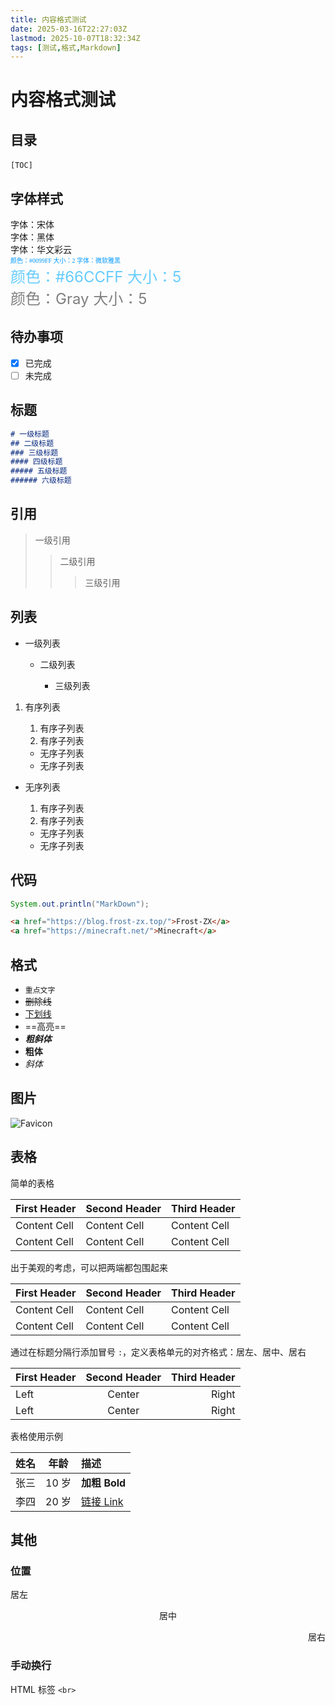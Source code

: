 ```yaml
---
title: 内容格式测试
date: 2025-03-16T22:27:03Z
lastmod: 2025-10-07T18:32:34Z
tags: [测试,格式,Markdown]
---
```


# 内容格式测试

## 目录

​`[TOC]`​

## 字体样式

<div>
<font face="宋体">字体：宋体</font>
<br>
<font face="黑体">字体：黑体</font>
<br>
<font face="STCAIYUN">字体：华文彩云</font>
<br>
<font color="#0099FF" size="1" face="微软雅黑">颜色：#0099FF 大小：2 字体：微软雅黑</font>
<br>
<font color="#66CCFF" size="5">颜色：#66CCFF 大小：5</font>
<br>
<font color="gray" size="5">颜色：Gray 大小：5</font>
</div>

## 待办事项

- [X] 已完成
- [ ] 未完成

## 标题

```markdown
# 一级标题
## 二级标题
### 三级标题
#### 四级标题
##### 五级标题
###### 六级标题
```

## 引用

> 一级引用
>
>> 二级引用
>>
>>> 三级引用
>>>
>>

## 列表

- 一级列表

  - 二级列表

    - 三级列表

1. 有序列表

    1. 有序子列表
    2. 有序子列表

    - 无序子列表
    - 无序子列表

- 无序列表

  1. 有序子列表
  2. 有序子列表

  - 无序子列表
  - 无序子列表

## 代码

```java
System.out.println("MarkDown");
```

```html
<a href="https://blog.frost-zx.top/">Frost-ZX</a>
<a href="https://minecraft.net/">Minecraft</a>
```

## 格式

- ​`重点文字`​
- ~~删除线~~
- <u>下划线</u>
- ==高亮==
- ***粗斜体***
- **粗体**
- *斜体*

## 图片

![Favicon](/favicon.ico)​

## 表格

简单的表格

|First Header|Second Header|Third Header|
| --------------| ---------------| --------------|
|Content Cell|Content Cell|Content Cell|
|Content Cell|Content Cell|Content Cell|

出于美观的考虑，可以把两端都包围起来

|First Header|Second Header|Third Header|
| --------------| ---------------| --------------|
|Content Cell|Content Cell|Content Cell|
|Content Cell|Content Cell|Content Cell|

通过在标题分隔行添加冒号 `:`，定义表格单元的对齐格式：居左、居中、居右

|First Header|Second Header|Third Header|
| :-------------| :-------------: | -------------: |
|Left|Center|Right|
|Left|Center|Right|

表格使用示例

|姓名|年龄|描述|
| :----: | :-----: | :-----|
|张三|10 岁|**加粗 Bold**|
|李四|20 岁|[链接 Link](/)|

## 其他

### 位置

<div>
<p align="left">居左</p>
<p align="center">居中</p>
<p align="right">居右</p>
</div>

### 手动换行

HTML 标签 `<br>`​

‍
